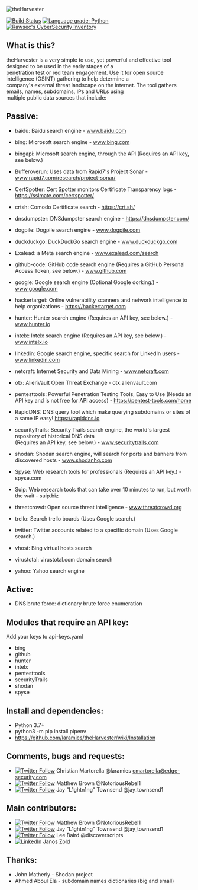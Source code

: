 ![theHarvester](https://github.com/laramies/theHarvester/blob/master/theHarvester-logo.png)

[![Build Status](https://travis-ci.com/laramies/theHarvester.svg?branch=master)](https://travis-ci.com/laramies/theHarvester) [![Language grade: Python](https://img.shields.io/lgtm/grade/python/g/laramies/theHarvester.svg?logo=lgtm&logoWidth=18)](https://lgtm.com/projects/g/laramies/theHarvester/context:python)
[![Rawsec's CyberSecurity Inventory](https://inventory.rawsec.ml/img/badges/Rawsec-inventoried-FF5050_flat_without_logo.svg)](https://inventory.rawsec.ml/)

What is this?
-------------
theHarvester is a very simple to use, yet powerful and effective tool designed to be used in the early stages of a<br>
penetration test or red team engagement. Use it for open source intelligence (OSINT) gathering to help determine a<br>
company's external threat landscape on the internet. The tool gathers emails, names, subdomains, IPs and URLs using<br>
multiple public data sources that include:

Passive:
--------
* baidu: Baidu search engine - www.baidu.com

* bing: Microsoft search engine - www.bing.com

* bingapi: Microsoft search engine, through the API (Requires an API key, see below.)

* Bufferoverun: Uses data from Rapid7's Project Sonar - www.rapid7.com/research/project-sonar/

* CertSpotter: Cert Spotter monitors Certificate Transparency logs - https://sslmate.com/certspotter/

* crtsh: Comodo Certificate search - https://crt.sh/

* dnsdumpster: DNSdumpster search engine - https://dnsdumpster.com/

* dogpile: Dogpile search engine - www.dogpile.com

* duckduckgo: DuckDuckGo search engine - www.duckduckgo.com

* Exalead: a Meta search engine - www.exalead.com/search

* github-code: GitHub code search engine (Requires a GitHub Personal Access Token, see below.) - www.github.com

* google: Google search engine (Optional Google dorking.) - www.google.com

* hackertarget: Online vulnerability scanners and network intelligence to help organizations - https://hackertarget.com

* hunter: Hunter search engine (Requires an API key, see below.) - www.hunter.io

* intelx: Intelx search engine (Requires an API key, see below.) - www.intelx.io

* linkedin: Google search engine, specific search for LinkedIn users - www.linkedin.com

* netcraft: Internet Security and Data Mining - www.netcraft.com

* otx: AlienVault Open Threat Exchange - otx.alienvault.com

* pentesttools: Powerful Penetration Testing Tools, Easy to Use (Needs an API key and is not free for API access) - https://pentest-tools.com/home

* RapidDNS: DNS query tool which make querying subdomains or sites of a same IP easy! https://rapiddns.io

* securityTrails: Security Trails search engine, the world's largest repository of historical DNS data<br>
  (Requires an API key, see below.) - www.securitytrails.com

* shodan: Shodan search engine, will search for ports and banners from discovered hosts - www.shodanhq.com

* Spyse: Web research tools for professionals (Requires an API key.) - spyse.com

* Suip: Web research tools that can take over 10 minutes to run, but worth the wait - suip.biz

* threatcrowd: Open source threat intelligence - www.threatcrowd.org

* trello: Search trello boards (Uses Google search.)

* twitter: Twitter accounts related to a specific domain (Uses Google search.)

* vhost: Bing virtual hosts search

* virustotal: virustotal.com domain search

* yahoo: Yahoo search engine


Active:
-------
* DNS brute force: dictionary brute force enumeration


Modules that require an API key:
--------------------------------
Add your keys to api-keys.yaml

* bing
* github
* hunter
* intelx
* pentesttools
* securityTrails
* shodan
* spyse


Install and dependencies:
-------------------------
* Python 3.7+
* python3 -m pip install pipenv
* https://github.com/laramies/theHarvester/wiki/Installation


Comments, bugs and requests:
----------------------------
* [![Twitter Follow](https://img.shields.io/twitter/follow/laramies.svg?style=social&label=Follow)](https://twitter.com/laramies) Christian Martorella @laramies
cmartorella@edge-security.com
* [![Twitter Follow](https://img.shields.io/twitter/follow/NotoriousRebel1.svg?style=social&label=Follow)](https://twitter.com/NotoriousRebel1) Matthew Brown @NotoriousRebel1
* [![Twitter Follow](https://img.shields.io/twitter/follow/jay_townsend1.svg?style=social&label=Follow)](https://twitter.com/jay_townsend1) Jay "L1ghtn1ng" Townsend @jay_townsend1


Main contributors:
------------------
* [![Twitter Follow](https://img.shields.io/twitter/follow/NotoriousRebel1.svg?style=social&label=Follow)](https://twitter.com/NotoriousRebel1) Matthew Brown @NotoriousRebel1
* [![Twitter Follow](https://img.shields.io/twitter/follow/jay_townsend1.svg?style=social&label=Follow)](https://twitter.com/jay_townsend1) Jay "L1ghtn1ng" Townsend @jay_townsend1
* [![Twitter Follow](https://img.shields.io/twitter/follow/discoverscripts.svg?style=social&label=Follow)](https://twitter.com/discoverscripts) Lee Baird @discoverscripts 
* [![LinkedIn](https://static.licdn.com/scds/common/u/img/webpromo/btn_viewmy_160x25.png)](https://www.linkedin.com/in/janoszold/)  Janos Zold


Thanks:
-------
* John Matherly - Shodan project
* Ahmed Aboul Ela - subdomain names dictionaries (big and small)
